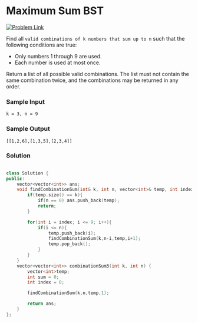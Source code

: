 # Maximum Sum BST 

[![Problem Link](https://img.shields.io/badge/-LeetCode-FFA116?style=for-the-badge&logo=LeetCode&logoColor=black)](https://leetcode.com/problems/combination-sum-iii/)

Find all `valid combinations of k numbers that sum up to n` such that the following conditions are true:
- Only numbers 1 through 9 are used.
- Each number is used at most once.

Return a list of all possible valid combinations. 
The list must not contain the same combination twice, and the combinations may be returned in any order.

### Sample Input
```
k = 3, n = 9
```
### Sample Output
```
[[1,2,6],[1,3,5],[2,3,4]]
```

### Solution
```cpp

class Solution {
public:
    vector<vector<int>> ans;
    void findCombinationSum(int& k, int n, vector<int>& temp, int index){
        if(temp.size() == k){
            if(n == 0) ans.push_back(temp);
            return;
        }

        for(int i = index; i <= 9; i++){
            if(i <= n){
                temp.push_back(i);
                findCombinationSum(k,n-i,temp,i+1);
                temp.pop_back();
            }
        }
    }
    vector<vector<int>> combinationSum3(int k, int n) {
        vector<int>temp;
        int sum = 0;
        int index = 0;

        findCombinationSum(k,n,temp,1);

        return ans;
    }
};
```


